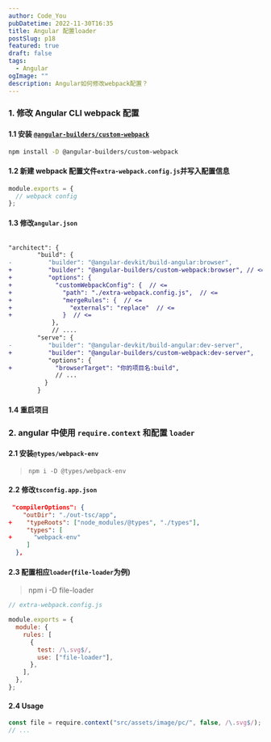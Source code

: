 ```yaml
---
author: Code_You
pubDatetime: 2022-11-30T16:35
title: Angular 配置loader
postSlug: p18
featured: true
draft: false
tags:
  - Angular
ogImage: ""
description: Angular如何修改webpack配置？
---
```


### 1. 修改 Angular CLI webpack 配置

#### 1.1 安装 [`@angular-builders/custom-webpack`](https://github.com/just-jeb/angular-builders/tree/13.x.x/packages/custom-webpack)

```bash
npm install -D @angular-builders/custom-webpack
```

#### 1.2 新建 webpack 配置文件`extra-webpack.config.js`并写入配置信息

```javascript
module.exports = {
  // webpack config
};
```

#### 1.3 修改`angular.json`

```diff

"architect": {
        "build": {
-		   "builder": "@angular-devkit/build-angular:browser",
+          "builder": "@angular-builders/custom-webpack:browser", // <=
+          "options": {
+            "customWebpackConfig": {  // <=
+              "path": "./extra-webpack.config.js",  // <=
+              "mergeRules": {  // <=
+                "externals": "replace"  // <=
+              }  // <=
            },
			// ....
		"serve": {
-          "builder": "@angular-devkit/build-angular:dev-server",
+          "builder": "@angular-builders/custom-webpack:dev-server",
           "options": {
+            "browserTarget": "你的项目名:build",
			 // ...
          }
		}
```

#### 1.4 重启项目

### 2. angular 中使用 `require.context` 和配置 `loader`

#### 2.1 安装`@types/webpack-env`

> `npm i -D @types/webpack-env`

#### 2.2 修改`tsconfig.app.json`

```json diff
 "compilerOptions": {
    "outDir": "./out-tsc/app",
+    "typeRoots": ["node_modules/@types", "./types"],
     "types": [
+      "webpack-env"
     ]
  },
```

#### 2.3 配置相应`loader`(`file-loader`为例)

> npm i -D file-loader

```javascript
// extra-webpack.config.js

module.exports = {
  module: {
    rules: [
      {
        test: /\.svg$/,
        use: ["file-loader"],
      },
    ],
  },
};
```

#### 2.4 Usage

```typescript
const file = require.context("src/assets/image/pc/", false, /\.svg$/);
// ...
```
